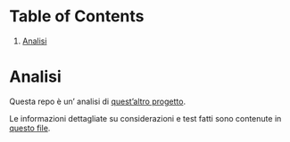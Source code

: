 
# Table of Contents

1.  [Analisi](#orgd6df2e3)



<a id="orgd6df2e3"></a>

# Analisi

Questa repo è un&rsquo; analisi di [quest&rsquo;altro progetto](https://github.com/Matteocaroleo/IsoTrapezoid).  

Le informazioni dettagliate su considerazioni e test fatti sono contenute in [questo file](https://github.com/jeanbtrd/analisi-codice/blob/main/Form%20Esercitazione.odt).  

